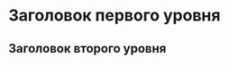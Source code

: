 
Заголовок первого уровня
========================
Заголовок второго уровня
-------------------------
